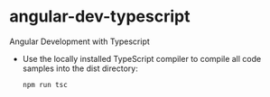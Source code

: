 # angular-dev-typescript
Angular Development with Typescript

- Use the locally installed TypeScript compiler to compile all code samples into the dist directory:
  
  `npm run tsc`
